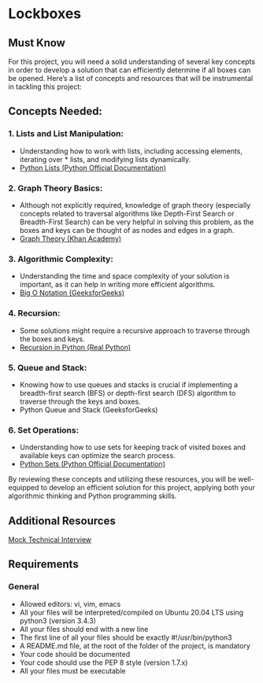 # Lockboxes
## Must Know
For this project, you will need a solid understanding of several key concepts in order to develop a solution that can efficiently determine if all boxes can be opened. Here’s a list of concepts and resources that will be instrumental in tackling this project:

## Concepts Needed:
### 1. Lists and List Manipulation:

* Understanding how to work with lists, including accessing elements, iterating over * lists, and modifying lists dynamically.
* [Python Lists (Python Official Documentation)](https://docs.python.org/3/tutorial/datastructures.html)
### 2. Graph Theory Basics:

* Although not explicitly required, knowledge of graph theory (especially concepts related to traversal algorithms like Depth-First Search or Breadth-First Search) can be very helpful in solving this problem, as the boxes and keys can be thought of as nodes and edges in a graph.
* [Graph Theory (Khan Academy)](https://www.khanacademy.org/computing/computer-science/algorithms/graph-representation/a/representing-graphs)
### 3. Algorithmic Complexity:

* Understanding the time and space complexity of your solution is important, as it can help in writing more efficient algorithms.
* [Big O Notation (GeeksforGeeks)](https://www.geeksforgeeks.org/asymptotic-notation-and-analysis-based-on-input-size-of-algorithms/)
### 4. Recursion:

* Some solutions might require a recursive approach to traverse through the boxes and keys.
* [Recursion in Python (Real Python)](https://realpython.com/python-recursion/)
### 5. Queue and Stack:

* Knowing how to use queues and stacks is crucial if implementing a breadth-first search (BFS) or depth-first search (DFS) algorithm to traverse through the keys and boxes.
* Python Queue and Stack (GeeksforGeeks)
### 6. Set Operations:

* Understanding how to use sets for keeping track of visited boxes and available keys can optimize the search process.
* [Python Sets (Python Official Documentation)](https://docs.python.org/3/tutorial/datastructures.html#sets) <br>

By reviewing these concepts and utilizing these resources, you will be well-equipped to develop an efficient solution for this project, applying both your algorithmic thinking and Python programming skills.

## Additional Resources
[Mock Technical Interview](https://www.youtube.com/watch?v=V8DGdPkBBxg)
## Requirements
### General
* Allowed editors: vi, vim, emacs
* All your files will be interpreted/compiled on Ubuntu 20.04 LTS using python3 (version 3.4.3)
* All your files should end with a new line
* The first line of all your files should be exactly #!/usr/bin/python3
* A README.md file, at the root of the folder of the project, is mandatory
* Your code should be documented
* Your code should use the PEP 8 style (version 1.7.x)
* All your files must be executable